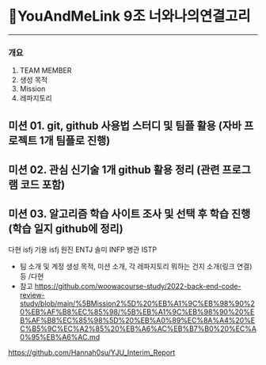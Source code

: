 # 🧬YouAndMeLink 9조 너와나의연결고리

---

### 개요
1. TEAM MEMBER
2. 생성 목적
3. Mission
4. 레파지토리

## 미션 01. git, github 사용법 스터디 및 팀플 활용 (자바 프로젝트 1개 팀플로 진행)

## 미션 02. 관심 신기술 1개 github 활용 정리 (관련 프로그램 코드 포함)

## 미션 03. 알고리즘 학습 사이트 조사 및 선택 후 학습 진행 (학습 일지 github에 정리)


다현 isfj
기용 isfj
원진 ENTJ
솔미 INFP
병관 ISTP


- 팀 소개 및 계정 생성 목적, 미션 소개, 각 레파지토리 뭐하는 건지 소개(링크 연결) 등 /다현
- 참고
https://github.com/woowacourse-study/2022-back-end-code-review-study/blob/main/%5BMission2%5D%20%EB%A1%9C%EB%98%90%20%EB%AF%B8%EC%85%98/%5B%EB%A1%9C%EB%98%90%20%EB%AF%B8%EC%85%98%5D%20%EB%A0%89%EC%8A%A4%20%EC%B5%9C%EC%A2%85%20%EB%A6%AC%EB%B7%B0%20%EC%A0%95%EB%A6%AC.md

https://github.com/Hannah0su/YJU_Interim_Report

